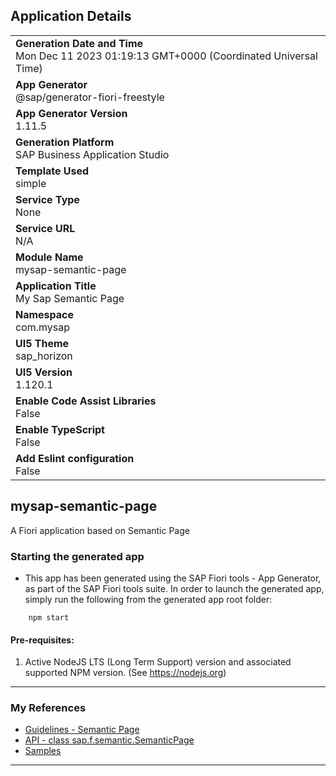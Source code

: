 ## Application Details
|               |
| ------------- |
|**Generation Date and Time**<br>Mon Dec 11 2023 01:19:13 GMT+0000 (Coordinated Universal Time)|
|**App Generator**<br>@sap/generator-fiori-freestyle|
|**App Generator Version**<br>1.11.5|
|**Generation Platform**<br>SAP Business Application Studio|
|**Template Used**<br>simple|
|**Service Type**<br>None|
|**Service URL**<br>N/A
|**Module Name**<br>mysap-semantic-page|
|**Application Title**<br>My Sap Semantic Page|
|**Namespace**<br>com.mysap|
|**UI5 Theme**<br>sap_horizon|
|**UI5 Version**<br>1.120.1|
|**Enable Code Assist Libraries**<br>False|
|**Enable TypeScript**<br>False|
|**Add Eslint configuration**<br>False|

## mysap-semantic-page

A Fiori application based on Semantic Page

### Starting the generated app

-   This app has been generated using the SAP Fiori tools - App Generator, as part of the SAP Fiori tools suite.  In order to launch the generated app, simply run the following from the generated app root folder:

```
    npm start
```

#### Pre-requisites:

1. Active NodeJS LTS (Long Term Support) version and associated supported NPM version.  (See https://nodejs.org)

---

### My References

- [Guidelines - Semantic Page](https://experience.sap.com/fiori-design-web/semantic-page/)
- [API - class sap.f.semantic.SemanticPage](https://ui5.sap.com//#/api/sap.f.semantic.SemanticPage%23methods/setToggleHeaderOnTitleClick)
- [Samples](https://ui5.sap.com//#/entity/sap.f.semantic.SemanticPage/sample/sap.f.sample.SemanticPageFreeStyle)

---


